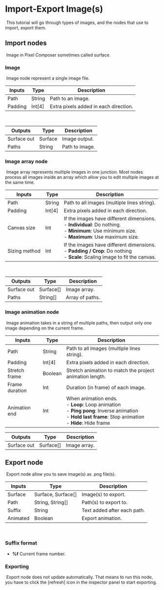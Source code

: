 # Import-Export Image(s)

​	This tutorial will go through types of images, and the nodes that use to import, export them.

## Import nodes

​	Image in Pixel Composer sometimes called surface. 

### Image





​	Image node represent a single image file.

| Inputs  | Type   | Description                           |
| ------- | ------ | ------------------------------------- |
| Path    | String | Path to an image.                     |
| Padding | Int[4] | Extra pixels added in each direction. |

​	

| Outputs     | Type    | Description    |
| ----------- | ------- | -------------- |
| Surface out | Surface | Image output.  |
| Paths       | String  | Path to image. |



### Image array node





​	Image array represents multiple images in one junction. Most nodes process all images inside an array which allow you to edit multiple images at the same time.

| Inputs        | Type   | Description                                                  |
| ------------- | ------ | ------------------------------------------------------------ |
| Path          | String | Path to all images (multiple lines string).                  |
| Padding       | Int[4] | Extra pixels added in each direction.                        |
| Canvas size   | Int    | If the images have different dimensions.<br />- **Individual**: Do nothing.<br />- **Minimum**: Use minimum size.<br />- **Maximum**: Use maximum size. |
| Sizing method | Int    | If the images have different dimensions.<br />- **Padding / Crop**: Do nothing<br />- **Scale**: Scaling image to fit the canvas. |

​	

| Outputs     | Type      | Description     |
| ----------- | --------- | --------------- |
| Surface out | Surface[] | Image array.    |
| Paths       | String[]  | Array of paths. |



### Image animation node





​	Image animation takes in a string of multiple paths, then output only one image depending on the current frame.

| Inputs         | Type    | Description                                                  |
| -------------- | ------- | ------------------------------------------------------------ |
| Path           | String  | Path to all images (multiple lines string).                  |
| Padding        | Int[4]  | Extra pixels added in each direction.                        |
| Stretch frame  | Boolean | Stretch animation to match the project animation length.     |
| Frame duration | Int     | Duration (in frame) of each image.                           |
| Animation end  | Int     | When animation ends.<br />- **Loop**: Loop animation<br />- **Ping pong**: Inverse animation<br />- **Hold last frame**: Stop animation<br />- **Hide**: Hide frame |



| Outputs     | Type      | Description  |
| ----------- | --------- | ------------ |
| Surface out | Surface[] | Image array. |



## Export node





​	Export node allow you to save image(s) as .png file(s).

| Inputs   | Type               | Description                 |
| -------- | ------------------ | --------------------------- |
| Surface  | Surface, Surface[] | Image(s) to export.         |
| Path     | String, String[]   | Path(s) to export to.       |
| Suffix   | String             | Text added after each path. |
| Animated | Boolean            | Export animation.           |

​	

### Suffix format

- **%f**  Current frame number.

### Exporting

​	Export node does not update automatically. That means to run this node, you have to click the [refresh] icon in the inspector panel to start exporting.

